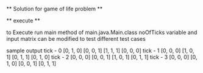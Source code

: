 ** Solution for game of life problem **

** execute **

to Execute run main method of main.java.Main.class
noOfTicks variable and input matrix can be modified to test different test cases

sample output
tick - 0
[0, 1, 0]
[0, 0, 1]
[1, 1, 1]
[0, 0, 0]
tick - 1
[0, 0, 0]
[1, 0, 1]
[0, 1, 1]
[0, 1, 0]
tick - 2
[0, 0, 0]
[0, 0, 1]
[1, 0, 1]
[0, 1, 1]
tick - 3
[0, 0, 0]
[0, 1, 0]
[0, 0, 1]
[0, 1, 1]
